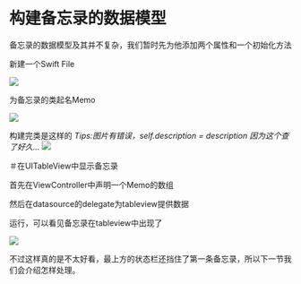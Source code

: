 # 构建备忘录的数据模型

备忘录的数据模型及其并不复杂，我们暂时先为他添加两个属性和一个初始化方法

新建一个Swift File


![](http://7u2osj.com1.z0.glb.clouddn.com/swiftfile.png)

为备忘录的类起名Memo

![](http://7u2osj.com1.z0.glb.clouddn.com/memoname.png)

构建完类是这样的
*Tips:图片有错误，self.description = description 因为这个查了好久...*
![](http://7u2osj.com1.z0.glb.clouddn.com/memomode.png)

＃在UITableView中显示备忘录

首先在ViewController中声明一个Memo的数组


然后在datasource的delegate为tableview提供数据

运行，可以看见备忘录在tableview中出现了


![](http://7u2osj.com1.z0.glb.clouddn.com/simu.png)

不过这样真的是不太好看，最上方的状态栏还挡住了第一条备忘录，所以下一节我们会介绍怎样处理。
